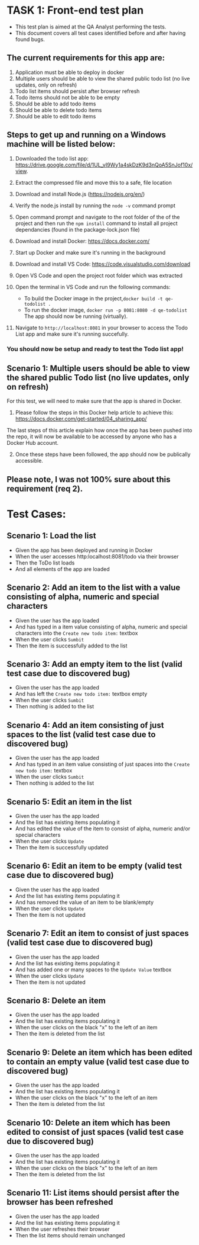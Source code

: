 # TASK 1: Front-end test plan

- This test plan is aimed at the QA Analyst performing the tests.
- This document covers all test cases identified before and after having found bugs. 

## The current requirements for this app are:

1. Application must be able to deploy in docker
2. Multiple users should be able to view the shared public todo list (no live updates, only on refresh)
3. Todo list items should persist after browser refresh
4. Todo items should not be able to be empty
5. Should be able to add todo items
6. Should be able to delete todo items
7. Should be able to edit todo items

## Steps to get up and running on a Windows machine will be listed below:

1. Downloaded the todo list app: https://drive.google.com/file/d/1UL_vI9Wy1a4skDzK9d3nQoA5SnJof10x/view.
2. Extract the compressed file and move this to a safe, file location
3. Download and install Node.js (https://nodejs.org/en/)
4. Verify the node.js install by running the `node -v` command prompt
4. Open command prompt and navigate to the root folder of the of the project and then run the `npm install` command to install all project dependancies (found in the package-lock.json file)
5. Download and install Docker: https://docs.docker.com/
6. Start up Docker and make sure it's running in the background
7. Download and install VS Code: https://code.visualstudio.com/download
8. Open VS Code and open the project root folder which was extracted 
9. Open the terminal in VS Code and run the following commands:
    - To build the Docker image in the project,`docker build -t qe-todolist .`
    - To run the docker image, `docker run -p 8081:8080 -d qe-todolist`
    The app should now be running (virtually).

10. Navigate to `http://localhost:8081` in your browser to access the Todo List app and make sure it's running succefully.

### You should now be setup and ready to test the Todo list app!

## Scenario 1:  Multiple users should be able to view the shared public Todo list (no live updates, only on refresh)

For this test, we will need to make sure that the app is shared in Docker.

1. Please follow the steps in this Docker help article to achieve this: https://docs.docker.com/get-started/04_sharing_app/

The last steps of this article explain how once the app has been pushed into the repo, it will now be available to be accessed by anyone who has a Docker Hub account.

2. Once these steps have been followed, the app should now be publically accessible. 

## Please note, I was not 100% sure about this requirement (req 2).

# Test Cases:

## Scenario 1: Load the list

- Given the app has been deployed and running in Docker
- When the user accesses http:localhost:8081/todo via their browser
- Then the ToDo list loads 
- And all elements of the app are loaded

## Scenario 2:  Add an item to the list with a value consisting of alpha, numeric and special characters

- Given the user has the app loaded
- And has typed in a item value consisting of alpha, numeric and special characters into the `Create new todo item:` textbox
- When the user clicks `Sumbit`
- Then the item is successfully added to the list

## Scenario 3:  Add an empty item to the list (valid test case due to discovered bug)

- Given the user has the app loaded
- And has left the `Create new todo item:` textbox empty
- When the user clicks `Sumbit`
- Then nothing is added to the list

## Scenario 4:  Add an item consisting of just spaces to the list (valid test case due to discovered bug)

- Given the user has the app loaded
- And has typed in an item value consisting of just spaces into the `Create new todo item:` textbox
- When the user clicks `Sumbit`
- Then nothing is added to the list

## Scenario 5:	Edit an item in the list

- Given the user has the app loaded
- And the list has existing items populating it
- And has edited the value of the item to consist of alpha, numeric and/or special characters
- When the user clicks `Update`
- Then the item is successfully updated

## Scenario 6: Edit an item to be empty (valid test case due to discovered bug)

- Given the user has the app loaded
- And the list has existing items populating it
- And has removed the value of an item to be blank/empty
- When the user clicks `Update`
- Then the item is not updated

## Scenario 7: Edit an item to consist of just spaces (valid test case due to discovered bug)

- Given the user has the app loaded
- And the list has existing items populating it
- And has added one or many spaces to the `Update Value` textbox
- When the user clicks `Update`
- Then the item is not updated

## Scenario 8: Delete an item

- Given the user has the app loaded
- And the list has existing items populating it
- When the user clicks on the black "x" to the left of an item
- Then the item is deleted from the list

## Scenario 9: Delete an item which has been edited to contain an empty value (valid test case due to discovered bug)

- Given the user has the app loaded
- And the list has existing items populating it
- When the user clicks on the black "x" to the left of an item
- Then the item is deleted from the list

## Scenario 10: Delete an item which has been edited to consist of just spaces (valid test case due to discovered bug)

- Given the user has the app loaded
- And the list has existing items populating it
- When the user clicks on the black "x" to the left of an item
- Then the item is deleted from the list

## Scenario 11:  List items should persist after the browser has been refreshed

- Given the user has the app loaded
- And the list has existing items populating it
- When the user refreshes their browser
- Then the list items should remain unchanged